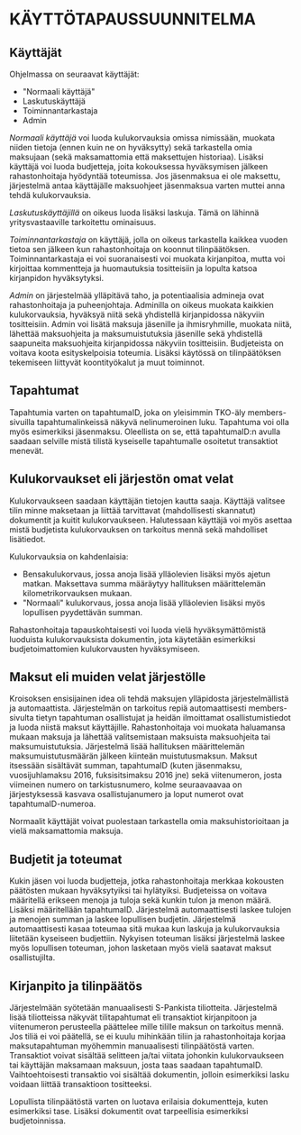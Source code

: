 # KÄYTTÖTAPAUSSUUNNITELMA

## Käyttäjät
Ohjelmassa on seuraavat käyttäjät:
  * "Normaali käyttäjä"
  * Laskutuskäyttäjä
  * Toiminnantarkastaja
  * Admin
  
*Normaali käyttäjä* voi luoda kulukorvauksia omissa nimissään, muokata niiden tietoja (ennen kuin ne on hyväksytty) sekä tarkastella omia maksujaan (sekä maksamattomia että maksettujen historiaa). Lisäksi käyttäjä voi luoda budjetteja, joita kokouksessa hyväksymisen jälkeen rahastonhoitaja hyödyntää toteumissa. Jos jäsenmaksua ei ole maksettu, järjestelmä antaa käyttäjälle maksuohjeet jäsenmaksua varten muttei anna tehdä kulukorvauksia.

*Laskutuskäyttäjillä* on oikeus luoda lisäksi laskuja. Tämä on lähinnä yritysvastaaville tarkoitettu ominaisuus.

*Toiminnantarkastaja* on käyttäjä, jolla on oikeus tarkastella kaikkea vuoden tietoa sen jälkeen kun rahastonhoitaja on koonnut tilinpäätöksen. Toiminnantarkastaja ei voi suoranaisesti voi muokata kirjanpitoa, mutta voi kirjoittaa kommentteja ja huomautuksia tositteisiin ja lopulta katsoa kirjanpidon hyväksytyksi.

*Admin* on järjestelmää ylläpitävä taho, ja potentiaalisia admineja ovat rahastonhoitaja ja puheenjohtaja. Adminilla on oikeus muokata kaikkien kulukorvauksia, hyväksyä niitä sekä yhdistellä kirjanpidossa näkyviin tositteisiin. Admin voi lisätä maksuja jäsenille ja ihmisryhmille, muokata niitä, lähettää maksuohjeita ja maksumuistutuksia jäsenille sekä yhdistellä saapuneita maksuohjeita kirjanpidossa näkyviin tositteisiin. Budjeteista on voitava koota esityskelpoisia toteumia. Lisäksi käytössä on tilinpäätöksen tekemiseen liittyvät koontityökalut ja muut toiminnot.

## Tapahtumat
Tapahtumia varten on tapahtumaID, joka on yleisimmin TKO-äly members-sivuilla tapahtumalinkeissä näkyvä nelinumeroinen luku. Tapahtuma voi olla myös esimerkiksi jäsenmaksu. Oleellista on se, että tapahtumaID:n avulla saadaan selville mistä tilistä kyseiselle tapahtumalle osoitetut transaktiot menevät.

## Kulukorvaukset eli järjestön omat velat
Kulukorvaukseen saadaan käyttäjän tietojen kautta saaja. Käyttäjä valitsee tilin minne maksetaan ja liittää tarvittavat (mahdollisesti skannatut) dokumentit ja kuitit kulukorvaukseen. Halutessaan käyttäjä voi myös asettaa mistä budjetista kulukorvauksen on tarkoitus mennä sekä mahdolliset lisätiedot.

Kulukorvauksia on kahdenlaisia:
  * Bensakulukorvaus, jossa anoja lisää ylläolevien lisäksi myös ajetun matkan. Maksettava summa määräytyy hallituksen määrittelemän kilometrikorvauksen mukaan.
  * "Normaali" kulukorvaus, jossa anoja lisää ylläolevien lisäksi myös lopullisen pyydettävän summan.
  
Rahastonhoitaja tapauskohtaisesti voi luoda vielä hyväksymättömistä luoduista kulukorvauksista dokumentin, jota käytetään esimerkiksi budjetoimattomien kulukorvausten hyväksymiseen.

## Maksut eli muiden velat järjestölle
Kroisoksen ensisijainen idea oli tehdä maksujen ylläpidosta järjestelmällistä ja automaattista. Järjestelmän on tarkoitus repiä automaattisesti members-sivulta tietyn tapahtuman osallistujat ja heidän ilmoittamat osallistumistiedot ja luoda niistä maksut käyttäjille. Rahastonhoitaja voi muokata haluamansa mukaan maksuja ja lähettää valitsemistaan maksuista maksuohjeita tai maksumuistutuksia. Järjestelmä lisää hallituksen määrittelemän maksumuistutusmäärän jälkeen kiinteän muistutusmaksun. Maksut itsessään sisältävät summan, tapahtumaID (kuten jäsenmaksu, vuosijuhlamaksu 2016, fuksisitsimaksu 2016 jne) sekä viitenumeron, josta viimeinen numero on tarkistusnumero, kolme seuraavaavaa on järjestyksessä kasvava osallistujanumero ja loput numerot ovat tapahtumaID-numeroa.

Normaalit käyttäjät voivat puolestaan tarkastella omia maksuhistorioitaan ja vielä maksamattomia maksuja.

## Budjetit ja toteumat
Kukin jäsen voi luoda budjetteja, jotka rahastonhoitaja merkkaa kokousten päätösten mukaan hyväksytyiksi tai hylätyiksi. Budjeteissa on voitava määritellä erikseen menoja ja tuloja sekä kunkin tulon ja menon määrä. Lisäksi määritellään tapahtumaID. Järjestelmä automaattisesti laskee tulojen ja menojen summan ja laskee lopullisen budjetin. Järjestelmä automaattisesti kasaa toteumaa sitä mukaa kun laskuja ja kulukorvauksia liitetään kyseiseen budjettiin. Nykyisen toteuman lisäksi järjestelmä laskee myös lopullisen toteuman, johon lasketaan myös vielä saatavat maksut osallistujilta.

## Kirjanpito ja tilinpäätös
Järjestelmään syötetään manuaalisesti S-Pankista tiliotteita. Järjestelmä lisää tiliotteissa näkyvät tilitapahtumat eli transaktiot kirjanpitoon ja viitenumeron perusteella päättelee mille tilille maksun on tarkoitus mennä. Jos tiliä ei voi päätellä, se ei kuulu mihinkään tiliin ja rahastonhoitaja korjaa maksutapahtuman myöhemmin manuaalisesti tilinpäätöstä varten. Transaktiot voivat sisältää selitteen ja/tai viitata johonkin kulukorvaukseen tai käyttäjän maksamaan maksuun, josta taas saadaan tapahtumaID. Vaihtoehtoisesti transaktio voi sisältää dokumentin, jolloin esimerkiksi lasku voidaan liittää transaktioon tositteeksi.

Lopullista tilinpäätöstä varten on luotava erilaisia dokumentteja, kuten esimerkiksi tase. Lisäksi dokumentit ovat tarpeellisia esimerkiksi budjetoinnissa.
